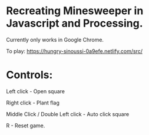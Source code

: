 # Recreating Minesweeper in Javascript and Processing. 
Currently only works in Google Chrome. 

To play:
https://hungry-sinoussi-0a9efe.netlify.com/src/

# Controls:

Left click - Open square

Right click - Plant flag

Middle Click / Double Left click - Auto click square

R - Reset game.
